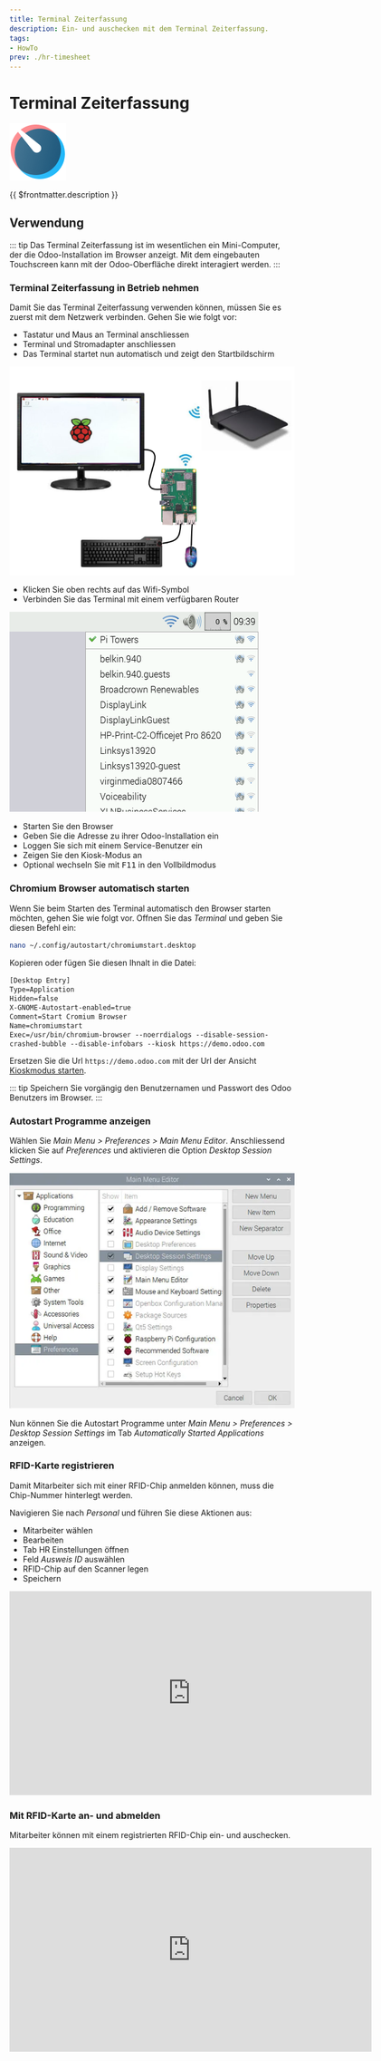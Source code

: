 ```yaml
---
title: Terminal Zeiterfassung
description: Ein- und auschecken mit dem Terminal Zeiterfassung.
tags:
- HowTo
prev: ./hr-timesheet
---
```

# Terminal Zeiterfassung
![icons_odoo_hr_timesheet](assets/icons_odoo_hr_timesheet.png)

{{ $frontmatter.description }}

## Verwendung

::: tip
Das Terminal Zeiterfassung ist im wesentlichen ein Mini-Computer, der die Odoo-Installation im Browser anzeigt. Mit dem eingebauten Touchscreen kann mit der Odoo-Oberfläche direkt interagiert werden.
:::

### Terminal Zeiterfassung in Betrieb nehmen

Damit Sie das Terminal Zeiterfassung verwenden können, müssen Sie es zuerst mit dem Netzwerk verbinden. Gehen Sie wie folgt vor:

* Tastatur und Maus an Terminal anschliessen
* Terminal und Stromadapter anschliessen
* Das Terminal startet nun automatisch und zeigt den Startbildschirm

![](assets/raspberry-pi-setup.png)

* Klicken Sie oben rechts auf das Wifi-Symbol
* Verbinden Sie das Terminal mit einem verfügbaren Router

![](assets/raspberry-wifi.png)

* Starten Sie den Browser
* Geben Sie die Adresse zu ihrer Odoo-Installation ein
* Loggen Sie sich mit einem Service-Benutzer ein
* Zeigen Sie den Kiosk-Modus an
* Optional wechseln Sie mit <kbd>F11</kbd> in den Vollbildmodus

### Chromium Browser automatisch starten

Wenn Sie beim Starten des Terminal automatisch den Browser starten möchten, gehen Sie wie folgt vor. Offnen Sie das *Terminal* und geben Sie diesen Befehl ein:

```bash
nano ~/.config/autostart/chromiumstart.desktop
```

Kopieren oder fügen Sie diesen Ihnalt in die Datei:

```
[Desktop Entry]
Type=Application
Hidden=false
X-GNOME-Autostart-enabled=true
Comment=Start Cromium Browser
Name=chromiumstart
Exec=/usr/bin/chromium-browser --noerrdialogs --disable-session-crashed-bubble --disable-infobars --kiosk https://demo.odoo.com
```

Ersetzen Sie die Url `https://demo.odoo.com` mit der Url der Ansicht [Kioskmodus starten](HR%20Attendance.md#Kioskmodus%20starten).

::: tip
Speichern Sie vorgängig den Benutzernamen und Passwort des Odoo Benutzers im Browser.
:::

### Autostart Programme anzeigen

Wählen Sie *Main Menu > Preferences > Main Menu Editor*. Anschliessend klicken Sie auf *Preferences* und aktivieren die Option *Desktop Session Settings*.

![](assets/Terminal%20Zeiterfassung%20Desktop%20Session.png)

Nun können Sie die Autostart Programme unter *Main Menu > Preferences > Desktop Session Settings* im Tab *Automatically Started Applications* anzeigen.

### RFID-Karte registrieren

Damit Mitarbeiter sich mit einer RFID-Chip anmelden können, muss die Chip-Nummer hinterlegt werden.

Navigieren Sie nach *Personal* und führen Sie diese Aktionen aus:
* Mitarbeiter wählen
* Bearbeiten
* Tab HR Einstellungen öffnen
* Feld *Ausweis ID* auswählen
* RFID-Chip auf den Scanner legen
* Speichern

<iframe title="vimeo-player" src="https://player.vimeo.com/video/727928057?h=8278678305" width="640" height="360" frameborder="0" allowfullscreen></iframe>

### Mit RFID-Karte an- und abmelden

Mitarbeiter können mit einem registrierten RFID-Chip ein- und auschecken.

<iframe title="vimeo-player" src="https://player.vimeo.com/video/727928034?h=e73bd9eb0f" width="640" height="360" frameborder="0" allowfullscreen></iframe>
